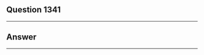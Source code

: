 Question 1341
------------------------

------------------------
Answer
------------------------

------------------------
